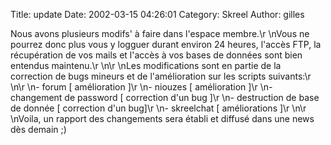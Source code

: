Title: update
Date: 2002-03-15 04:26:01
Category: Skreel
Author: gilles

Nous avons plusieurs modifs' à faire dans l'espace membre.\r
\nVous ne pourrez donc plus vous y logguer durant environ 24 heures, l'accès FTP, la récupération de vos mails et l'accès à vos bases de données sont bien entendus maintenu.\r
\n\r
\nLes modifications sont en partie de la correction de bugs mineurs et de l'amélioration sur les scripts suivants:\r
\n\r
\n- forum [ amélioration ]\r
\n- niouzes [ amélioration ]\r
\n- changement de password [ correction d'un bug ]\r
\n- destruction de base de donnée [ correction d'un bug]\r
\n- skreelchat [ améliorations ]\r
\n\r
\nVoila, un rapport des changements sera établi et diffusé dans une news dès demain  ;)